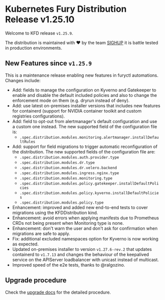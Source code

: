 # Kubernetes Fury Distribution Release v1.25.10

Welcome to KFD release `v1.25.9`.

The distribution is maintained with ❤️ by the team [SIGHUP](https://sighup.io/) it is battle tested in production environments.

## New Features since `v1.25.9`

This is a maintenance release enabling new features in furyctl automations. Changes include:

- Add: fields to manage the configuration on Kyverno and Gatekeeper to enable and disable the default included policies and also to change the enforcement mode on them (e.g. dryrun instead of deny).
- Add: use latest on-premises installer versions that includes new features for containerd (support for NVIDIA container toolkit and custom registries configurations).
- Add: field to opt-out from alertmanager's default configuration and use a custom one instead. The new supported field of the configuration file is:
  - `.spec.distribution.modules.monitoring.alertmanager.installDefaultRules`
- Add: support for field migrations to trigger automatic reconfiguration of the distribution. The new supported fields of the configuration file are:
  - `.spec.distribution.modules.auth.provider.type`
  - `.spec.distribution.modules.dr.type`
  - `.spec.distribution.modules.dr.velero.backend`
  - `.spec.distribution.modules.ingress.nginx.type`
  - `.spec.distribution.modules.monitoring.type`
  - `.spec.distribution.modules.policy.gatekeeper.installDefaultPolicies`
  - `.spec.distribution.modules.policy.kyverno.installDefaultPolicies`
  - `.spec.distribution.modules.policy.type`
- Enhancement: improved and added new end-to-end tests to cover migrations using the KFDDistribution kind.
- Enhancement: avoid errors when applying manifests due to Prometheus CRDs not being present when Monitoring type is none.
- Enhancement: don't warn the user and don't ask for confirmation when migrations are safe to apply.
- Fix: additional excluded namespaces option for Kyverno is now working as expected.
- Updated on-premises installer to version `v1.27.6-rev.2` that updates containerd to `v1.7.13` and changes the behaviour of the keepalived service on the APIServer loadbalancer with unicast instead of multicast.
- Improved speed of the e2e tests, thanks to @ralgozino.

## Upgrade procedure

Check the [upgrade docs](https://github.com/sighupio/furyctl/tree/main/docs/upgrades/kfd) for the detailed procedure.
